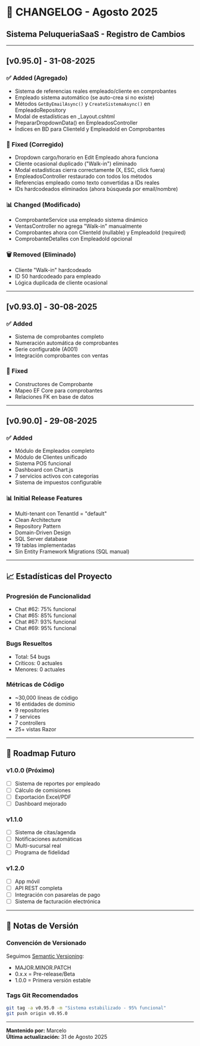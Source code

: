 # 📝 CHANGELOG - Agosto 2025
## Sistema PeluqueriaSaaS - Registro de Cambios

---

## [v0.95.0] - 31-08-2025

### ✅ Added (Agregado)
- Sistema de referencias reales empleado/cliente en comprobantes
- Empleado sistema automático (se auto-crea si no existe)
- Métodos `GetByEmailAsync()` y `CreateSistemaAsync()` en EmpleadoRepository
- Modal de estadísticas en _Layout.cshtml
- PrepararDropdownData() en EmpleadosController
- Índices en BD para ClienteId y EmpleadoId en Comprobantes

### 🔧 Fixed (Corregido)
- Dropdown cargo/horario en Edit Empleado ahora funciona
- Cliente ocasional duplicado ("Walk-in") eliminado
- Modal estadísticas cierra correctamente (X, ESC, click fuera)
- EmpleadosController restaurado con todos los métodos
- Referencias empleado como texto convertidas a IDs reales
- IDs hardcodeados eliminados (ahora búsqueda por email/nombre)

### 📊 Changed (Modificado)
- ComprobanteService usa empleado sistema dinámico
- VentasController no agrega "Walk-in" manualmente
- Comprobantes ahora con ClienteId (nullable) y EmpleadoId (required)
- ComprobanteDetalles con EmpleadoId opcional

### 🗑️ Removed (Eliminado)
- Cliente "Walk-in" hardcodeado
- ID 50 hardcodeado para empleado
- Lógica duplicada de cliente ocasional

---

## [v0.93.0] - 30-08-2025

### ✅ Added
- Sistema de comprobantes completo
- Numeración automática de comprobantes
- Serie configurable (A001)
- Integración comprobantes con ventas

### 🔧 Fixed
- Constructores de Comprobante
- Mapeo EF Core para comprobantes
- Relaciones FK en base de datos

---

## [v0.90.0] - 29-08-2025

### ✅ Added
- Módulo de Empleados completo
- Módulo de Clientes unificado
- Sistema POS funcional
- Dashboard con Chart.js
- 7 servicios activos con categorías
- Sistema de impuestos configurable

### 📊 Initial Release Features
- Multi-tenant con TenantId = "default"
- Clean Architecture
- Repository Pattern
- Domain-Driven Design
- SQL Server database
- 19 tablas implementadas
- Sin Entity Framework Migrations (SQL manual)

---

## 📈 Estadísticas del Proyecto

### Progresión de Funcionalidad
- Chat #62: 75% funcional
- Chat #65: 85% funcional
- Chat #67: 93% funcional
- Chat #69: 95% funcional

### Bugs Resueltos
- Total: 54 bugs
- Críticos: 0 actuales
- Menores: 0 actuales

### Métricas de Código
- ~30,000 líneas de código
- 16 entidades de dominio
- 9 repositories
- 7 services
- 7 controllers
- 25+ vistas Razor

---

## 🔮 Roadmap Futuro

### v1.0.0 (Próximo)
- [ ] Sistema de reportes por empleado
- [ ] Cálculo de comisiones
- [ ] Exportación Excel/PDF
- [ ] Dashboard mejorado

### v1.1.0
- [ ] Sistema de citas/agenda
- [ ] Notificaciones automáticas
- [ ] Multi-sucursal real
- [ ] Programa de fidelidad

### v1.2.0
- [ ] App móvil
- [ ] API REST completa
- [ ] Integración con pasarelas de pago
- [ ] Sistema de facturación electrónica

---

## 📝 Notas de Versión

### Convención de Versionado
Seguimos [Semantic Versioning](https://semver.org/):
- MAJOR.MINOR.PATCH
- 0.x.x = Pre-release/Beta
- 1.0.0 = Primera versión estable

### Tags Git Recomendados
```bash
git tag -a v0.95.0 -m "Sistema estabilizado - 95% funcional"
git push origin v0.95.0
```

---

**Mantenido por:** Marcelo  
**Última actualización:** 31 de Agosto 2025